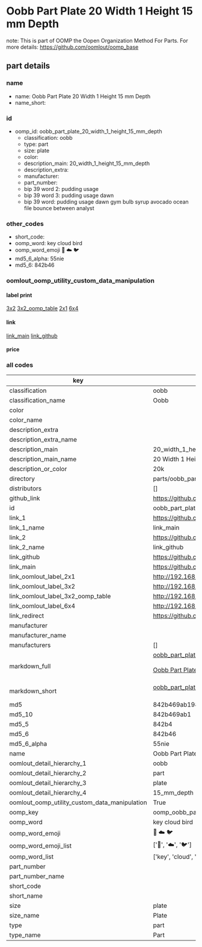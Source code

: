 # Oobb Part Plate 20 Width 1 Height 15 mm Depth  

note: This is part of OOMP the Oopen Organization Method For Parts. For more details: https://github.com/oomlout/oomp_base

##  part details
  







### name
* name: Oobb Part Plate 20 Width 1 Height 15 mm Depth
* name_short: 
### id
* oomp_id: oobb_part_plate_20_width_1_height_15_mm_depth
  * classification: oobb
  * type: part
  * size: plate
  * color: 
  * description_main: 20_width_1_height_15_mm_depth
  * description_extra: 
  * manufacturer: 
  * part_number: 
  * bip 39 word 2: pudding usage
  * bip 39 word 3: pudding usage dawn
  * bip 39 word: pudding usage dawn gym bulb syrup avocado ocean file bounce between analyst

### other_codes
* short_code: 
* oomp_word: key cloud bird
* oomp_word_emoji :key: :cloud: :bird:
* md5_6_alpha: 55nie
* md5_6: 842b46






### oomlout_oomp_utility_custom_data_manipulation
#### label print
[3x2](http://192.168.1.245:1112/?label=oomp%2055nie)
[3x2_oomp_table](http://192.168.1.108:1112/?label=oomp%2055nie)
[2x1](http://192.168.1.242:1112/?label=oomp%2055nie)
[6x4](http://192.168.1.55:1112/?label=oomp%2055nie)    

#### link

[link_main](https://github.com/oomlout/oomlout_oomp_version_1_messy/tree/main/parts/oobb_part_plate_20_width_1_height_15_mm_depth) [link_github](https://github.com/oomlout/oomlout_oomp_version_1_messy/tree/main/parts/oobb_part_plate_20_width_1_height_15_mm_depth)                             

#### price







### all codes 
| key | value |  
| --- | --- |  
| classification | oobb |  
| classification_name | Oobb |  
| color |  |  
| color_name |  |  
| description_extra |  |  
| description_extra_name |  |  
| description_main | 20_width_1_height_15_mm_depth |  
| description_main_name | 20 Width 1 Height 15 mm Depth |  
| description_or_color | 20k |  
| directory | parts/oobb_part_plate_20_width_1_height_15_mm_depth |  
| distributors | [] |  
| github_link | https://github.com/oomlout/oomlout_oomp_part_src/tree/main/parts/oobb_part_plate_20_width_1_height_15_mm_depth |  
| id | oobb_part_plate_20_width_1_height_15_mm_depth |  
| link_1 | https://github.com/oomlout/oomlout_oomp_version_1_messy/tree/main/parts/oobb_part_plate_20_width_1_height_15_mm_depth |  
| link_1_name | link_main |  
| link_2 | https://github.com/oomlout/oomlout_oomp_version_1_messy/tree/main/parts/oobb_part_plate_20_width_1_height_15_mm_depth |  
| link_2_name | link_github |  
| link_github | https://github.com/oomlout/oomlout_oomp_version_1_messy/tree/main/parts/oobb_part_plate_20_width_1_height_15_mm_depth |  
| link_main | https://github.com/oomlout/oomlout_oomp_version_1_messy/tree/main/parts/oobb_part_plate_20_width_1_height_15_mm_depth |  
| link_oomlout_label_2x1 | http://192.168.1.242:1112/?label=oomp%2055nie |  
| link_oomlout_label_3x2 | http://192.168.1.245:1112/?label=oomp%2055nie |  
| link_oomlout_label_3x2_oomp_table | http://192.168.1.108:1112/?label=oomp%2055nie |  
| link_oomlout_label_6x4 | http://192.168.1.55:1112/?label=oomp%2055nie |  
| link_redirect | https://github.com/oomlout/oomlout_oomp_version_1_messy/tree/main/parts/oobb_part_plate_20_width_1_height_15_mm_depth |  
| manufacturer |  |  
| manufacturer_name |  |  
| manufacturers | [] |  
| markdown_full | [oobb_part_plate_20_width_1_height_15_mm_depth](none)<br>[](none)<br>[Oobb Part Plate 20 Width 1 Height 15 Mm Depth](none)<br><br> |  
| markdown_short | [oobb_part_plate_20_width_1_height_15_mm_depth](none)<br><br> |  
| md5 | 842b469ab198e1ff728ef6806ffbe569 |  
| md5_10 | 842b469ab1 |  
| md5_5 | 842b4 |  
| md5_6 | 842b46 |  
| md5_6_alpha | 55nie |  
| name | Oobb Part Plate 20 Width 1 Height 15 mm Depth |  
| oomlout_detail_hierarchy_1 | oobb |  
| oomlout_detail_hierarchy_2 | part |  
| oomlout_detail_hierarchy_3 | plate |  
| oomlout_detail_hierarchy_4 | 15_mm_depth |  
| oomlout_oomp_utility_custom_data_manipulation | True |  
| oomp_key | oomp_oobb_part_plate_20_width_1_height_15_mm_depth |  
| oomp_word | key cloud bird |  
| oomp_word_emoji | :key: :cloud: :bird: |  
| oomp_word_emoji_list | [':key:', ':cloud:', ':bird:'] |  
| oomp_word_list | ['key', 'cloud', 'bird'] |  
| part_number |  |  
| part_number_name |  |  
| short_code |  |  
| short_name |  |  
| size | plate |  
| size_name | Plate |  
| type | part |  
| type_name | Part |  
